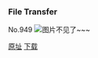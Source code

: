 ### File Transfer
No.949
![图片不见了~~~](https://imgs.xkcd.com/comics/file_transfer.png)

[原址](https://xkcd.com//949) [下载](https://imgs.xkcd.com/comics/file_transfer.png)

